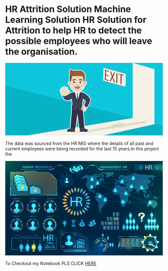 # HR Attrition Solution Machine Learning Solution HR Solution for Attrition to help HR to detect the possible employees who will leave the organisation.



![HR Attrition Image](https://github.com/HSHN01/hr--employee-attrition-Harsharan/blob/main/Attrtion.png?raw=true)

The data was sourced from the HR MIS where the details of all past and current employees were being recorded for the last 15 years.In this project the 

![enter image description here](https://github.com/HSHN01/hr--employee-attrition-Harsharan/blob/main/hr-analytics-10.jpg?raw=true)





To Checkout my Notebook PLS CLICK [HERE](https://www.dropbox.com/sh/buuwng1en10m7zt/AADPJlYBwIDaFz-2LsazlZnHa?dl=0&preview=HR_Analytics.ipynb)
